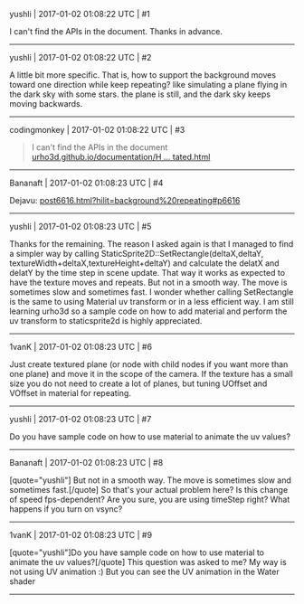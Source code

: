 yushli | 2017-01-02 01:08:22 UTC | #1

I can't find the APIs in the document. Thanks in advance.

-------------------------

yushli | 2017-01-02 01:08:22 UTC | #2

A little bit more specific. That is, how to support the background moves toward one direction while keep repeating? like simulating a plane flying in the dark sky with some stars. the plane is still, and the dark sky keeps moving backwards.

-------------------------

codingmonkey | 2017-01-02 01:08:22 UTC | #3

>I can't find the APIs in the document
[urho3d.github.io/documentation/H ... tated.html](http://urho3d.github.io/documentation/HEAD/annotated.html)

-------------------------

Bananaft | 2017-01-02 01:08:23 UTC | #4

Dejavu: [post6616.html?hilit=background%20repeating#p6616](http://discourse.urho3d.io/t/solved-how-to-make-a-2d-repeating-background/1096/3%20repeating#p6616)

-------------------------

yushli | 2017-01-02 01:08:23 UTC | #5

Thanks for the remaining. The reason I asked again is that I managed to find a simpler way by calling StaticSprite2D::SetRectangle(deltaX,deltaY, textureWidth+deltaX,textureHeight+deltaY) and calculate the delatX and delatY by the time step in scene update. That way it works as expected to have the texture moves and repeats. But not in a smooth way. The move is sometimes slow and sometimes fast. I wonder whether calling SetRectangle is the same to using Material uv transform or in a less efficient way. I am still learning urho3d so a sample code on how to add material and perform the uv transform to staticsprite2d is highly appreciated.

-------------------------

1vanK | 2017-01-02 01:08:23 UTC | #6

Just create textured plane (or node with child nodes if you want more than one plane) and move it in the scope of the camera. If the texture has a small size you do not need to create a lot of planes, but tuning UOffset and VOffset in material for repeating.

-------------------------

yushli | 2017-01-02 01:08:23 UTC | #7

Do you have sample code on how to use material to animate the uv values?

-------------------------

Bananaft | 2017-01-02 01:08:23 UTC | #8

[quote="yushli"] But not in a smooth way. The move is sometimes slow and sometimes fast.[/quote]
So that's your actual problem here?
Is this change of speed fps-dependent? Are you sure, you are using timeStep right? What happens if you turn on vsync?

-------------------------

1vanK | 2017-01-02 01:08:23 UTC | #9

[quote="yushli"]Do you have sample code on how to use material to animate the uv values?[/quote]
This question was asked to me? My way is not using UV animation :) But you can see the UV animation in the Water shader

-------------------------

